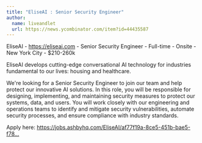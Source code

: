 ```yaml
---
title: "EliseAI : Senior Security Engineer"
author:
  name: liveandlet
  url: https://news.ycombinator.com/item?id=44435587
---
```


<JobNavigation />

EliseAI - <a href="https:&#x2F;&#x2F;eliseai.com" rel="nofollow">https:&#x2F;&#x2F;eliseai.com</a> - Senior Security Engineer - Full-time - Onsite - New York City - $210-260k

EliseAI develops cutting-edge conversational AI technology for industries fundamental to our lives: housing and healthcare.

We&#x27;re looking for a Senior Security Engineer to join our team and help protect our innovative AI solutions. In this role, you will be responsible for designing, implementing, and maintaining security measures to protect our systems, data, and users. You will work closely with our engineering and operations teams to identify and mitigate security vulnerabilities, automate security processes, and ensure compliance with industry standards.

Apply here: <a href="https:&#x2F;&#x2F;jobs.ashbyhq.com&#x2F;EliseAI&#x2F;af77f19a-8ce5-451b-bae5-f78750679df3" rel="nofollow">https:&#x2F;&#x2F;jobs.ashbyhq.com&#x2F;EliseAI&#x2F;af77f19a-8ce5-451b-bae5-f78...</a>
<JobApplication />
